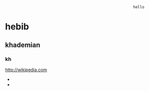                                                               hello


# hebib


## khademian
 
### kh 

http://wikipedia.com


*
*                                                                                                  
 
 

                                                                 
                                                                 
